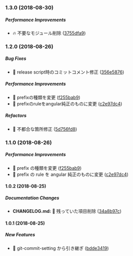 ### 1.3.0 (2018-08-30)

##### Performance Improvements

*  :fire: 不要なモジュール削除 ([3755dfa9](https://github.com/tyankatsu0105/git-cooperate-with-the-node/commit/3755dfa9094039e4a086eb983291c336ff23bc0b))

### 1.2.0 (2018-08-26)

##### Bug Fixes

*  :pill: release script時のコミットコメント修正 ([356e5876](https://github.com/tyankatsu0105/git-cooperate-with-the-node/commit/356e5876f16a100cb48ba7a0b2f08435706008e2))

##### Performance Improvements

*  :pill: prefixの種類を変更 ([f255bab9](https://github.com/tyankatsu0105/git-cooperate-with-the-node/commit/f255bab9579e1ecc2d1ebebc975b339cd7286903))
*  :pill: prefixのruleをangular純正のものに変更 ([c2e97dc4](https://github.com/tyankatsu0105/git-cooperate-with-the-node/commit/c2e97dc4cf113a511aa816fc852bcdbc9e674b40))

##### Refactors

*  :pill: 不都合な箇所修正 ([5d756fd8](https://github.com/tyankatsu0105/git-cooperate-with-the-node/commit/5d756fd8f21a270c8cce02f55e33399df23e851c))

### 1.1.0 (2018-08-26)

##### Performance Improvements

- :pill: prefix の種類を変更 ([f255bab9](https://github.com/tyankatsu0105/git-cooperate-with-the-node/commit/f255bab9579e1ecc2d1ebebc975b339cd7286903))
- :pill: prefix の rule を angular 純正のものに変更 ([c2e97dc4](https://github.com/tyankatsu0105/git-cooperate-with-the-node/commit/c2e97dc4cf113a511aa816fc852bcdbc9e674b40))

#### 1.0.2 (2018-08-25)

##### Documentation Changes

- **CHANGELOG.md:** :pill: 残っていた項目削除 ([34a8b97c](https://github.com/tyankatsu0105/git-cooperate-with-the-node/commit/34a8b97c9d7009cc0649994cd8e9bf7dd5f760b7))

#### 1.0.1 (2018-08-25)

##### New Features

- :tada: git-commit-setting から引き継ぎ ([bdde3419](https://github.com/tyankatsu0105/git-cooperate-with-the-node/commit/bdde34195a2f1ae178fea84ead1e6b660fb58481))

